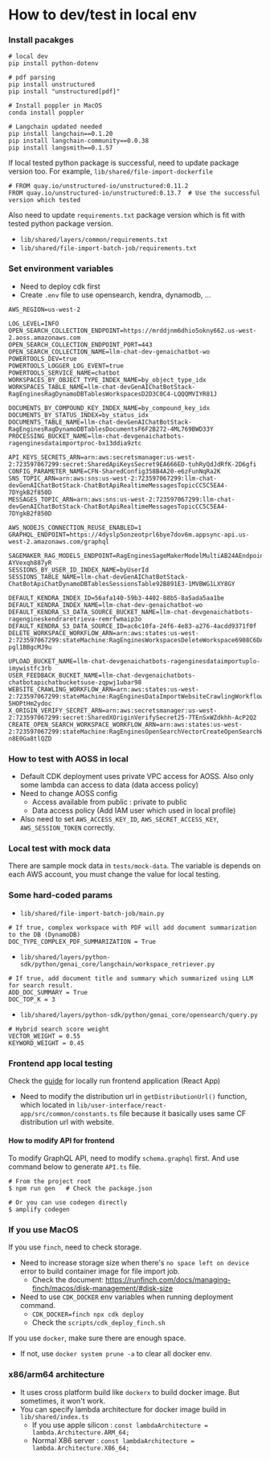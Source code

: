

# How to dev/test in local env


### Install pacakges

```
# local dev
pip install python-dotenv

# pdf parsing
pip install unstructured
pip install "unstructured[pdf]"

# Install poppler in MacOS
conda install poppler

# Langchain updated needed
pip install langchain==0.1.20
pip install langchain-community==0.0.38
pip install langsmith==0.1.57
```

If local tested python package is successful, need to update package version too.
For example, `lib/shared/file-import-dockerfile`

```
# FROM quay.io/unstructured-io/unstructured:0.11.2
FROM quay.io/unstructured-io/unstructured:0.13.7  # Use the successful version which tested
```

Also need to update `requirements.txt` package version which is fit with tested python package version.
- `lib/shared/layers/common/requirements.txt`
- `lib/shared/file-import-batch-job/requirements.txt`


### Set environment variables

- Need to deploy cdk first
- Create `.env` file to use opensearch, kendra, dynamodb, ...

```
AWS_REGION=us-west-2

LOG_LEVEL=INFO
OPEN_SEARCH_COLLECTION_ENDPOINT=https://mrddjnm6dhio5okny662.us-west-2.aoss.amazonaws.com
OPEN_SEARCH_COLLECTION_ENDPOINT_PORT=443
OPEN_SEARCH_COLLECTION_NAME=llm-chat-dev-genaichatbot-wo
POWERTOOLS_DEV=true
POWERTOOLS_LOGGER_LOG_EVENT=true
POWERTOOLS_SERVICE_NAME=chatbot
WORKSPACES_BY_OBJECT_TYPE_INDEX_NAME=by_object_type_idx
WORKSPACES_TABLE_NAME=llm-chat-devGenAIChatBotStack-RagEnginesRagDynamoDBTablesWorkspacesD2D3C0C4-LQQQMVIYR81J

DOCUMENTS_BY_COMPOUND_KEY_INDEX_NAME=by_compound_key_idx
DOCUMENTS_BY_STATUS_INDEX=by_status_idx
DOCUMENTS_TABLE_NAME=llm-chat-devGenAIChatBotStack-RagEnginesRagDynamoDBTablesDocumentsF6F2B272-4ML769BWD33Y
PROCESSING_BUCKET_NAME=llm-chat-devgenaichatbots-ragenginesdataimportproc-bx13ddia9ztc

API_KEYS_SECRETS_ARN=arn:aws:secretsmanager:us-west-2:723597067299:secret:SharedApiKeysSecret9EA666ED-tuhRyQdJdRfK-2D6gfi
CONFIG_PARAMETER_NAME=CFN-SharedConfig358B4A20-e6zFunNqRa2K
SNS_TOPIC_ARN=arn:aws:sns:us-west-2:723597067299:llm-chat-devGenAIChatBotStack-ChatBotApiRealtimeMessagesTopicCC5C5EA4-7DYgkB2f850D
MESSAGES_TOPIC_ARN=arn:aws:sns:us-west-2:723597067299:llm-chat-devGenAIChatBotStack-ChatBotApiRealtimeMessagesTopicCC5C5EA4-7DYgkB2f850D

AWS_NODEJS_CONNECTION_REUSE_ENABLED=1
GRAPHQL_ENDPOINT=https://4dyslp5onzeotprl6bye7dov6m.appsync-api.us-west-2.amazonaws.com/graphql

SAGEMAKER_RAG_MODELS_ENDPOINT=RagEnginesSageMakerModelMultiAB24AEndpoint6DA7D681-AYVexqh887yR
SESSIONS_BY_USER_ID_INDEX_NAME=byUserId
SESSIONS_TABLE_NAME=llm-chat-devGenAIChatBotStack-ChatBotApiChatDynamoDBTablesSessionsTable92B891E3-1MVBWG1LXY8GY

DEFAULT_KENDRA_INDEX_ID=56afa140-59b3-4402-88b5-8a5ada5aa1be
DEFAULT_KENDRA_INDEX_NAME=llm-chat-dev-genaichatbot-wo
DEFAULT_KENDRA_S3_DATA_SOURCE_BUCKET_NAME=llm-chat-devgenaichatbots-ragengineskendraretrieva-remrfwmaip3o
DEFAULT_KENDRA_S3_DATA_SOURCE_ID=ac6c10fa-24f6-4e83-a276-4acdd9371f0f
DELETE_WORKSPACE_WORKFLOW_ARN=arn:aws:states:us-west-2:723597067299:stateMachine:RagEnginesWorkspacesDeleteWorkspace6908C6DA-pgl1BBgcMJ9u

UPLOAD_BUCKET_NAME=llm-chat-devgenaichatbots-ragenginesdataimportuplo-imywistfc3rb
USER_FEEDBACK_BUCKET_NAME=llm-chat-devgenaichatbots-chatbotapichatbucketsuse-zqpwj1ubar98
WEBSITE_CRAWLING_WORKFLOW_ARN=arn:aws:states:us-west-2:723597067299:stateMachine:RagEnginesDataImportWebsiteCrawlingWorkflowWebsiteCrawling9B1CEC96-5HOPtHm2ydoc
X_ORIGIN_VERIFY_SECRET_ARN=arn:aws:secretsmanager:us-west-2:723597067299:secret:SharedXOriginVerifySecret25-7TEnSxWZdkhh-AcP2Q2
CREATE_OPEN_SEARCH_WORKSPACE_WORKFLOW_ARN=arn:aws:states:us-west-2:723597067299:stateMachine:RagEnginesOpenSearchVectorCreateOpenSearchWorkspace2B2FCA5B-n8E0Ga8tlQZD

```

### How to test with AOSS in local

- Default CDK deployment uses private VPC access for AOSS. Also only some lambda can access to data (data access policy)
- Need to change AOSS config
  - Access available from public : private to public 
  - Data access policy (Add IAM user which used in local profile)
- Also need to set `AWS_ACCESS_KEY_ID`, `AWS_SECRET_ACCESS_KEY`, `AWS_SESSION_TOKEN` correctly.


### Local test with mock data

There are sample mock data in `tests/mock-data`. The variable is depends on each AWS account, you must change the value for local testing.


### Some hard-coded params

- `lib/shared/file-import-batch-job/main.py` 
```
# If true, complex workspace with PDF will add document summarization to the DB (DynamoDB)
DOC_TYPE_COMPLEX_PDF_SUMMARIZATION = True
```

- `lib/shared/layers/python-sdk/python/genai_core/langchain/workspace_retriever.py`
```
# If true, add document title and summary which summarized using LLM for search result.
ADD_DOC_SUMMARY = True
DOC_TOP_K = 3
```

- `lib/shared/layers/python-sdk/python/genai_core/opensearch/query.py`
```
# Hybrid search score weight
VECTOR_WEIGHT = 0.55
KEYWORD_WEIGHT = 0.45
```


### Frontend app local testing

Check the [guide](https://aws-samples.github.io/aws-genai-llm-chatbot/guide/deploy.html#run-user-interface-locally) for locally run frontend application (React App)

- Need to modify the distribution url in `getDistributionUrl()` function, which located in `lib/user-interface/react-app/src/common/constants.ts` file because it basically uses same CF distribution url with website.


#### How to modify API for frontend

To modify GraphQL API, need to modify `schema.graphql` first.
And use command below to generate `API.ts` file.

```
# From the project root
$ npm run gen   # Check the package.json

# Or you can use codegen directly
$ amplify codegen
```


### If you use MacOS

If you use `finch`, need to check storage.
- Need to increase storage size when there's `no space left on device` error to build container image for file import job.
  - Check the document: https://runfinch.com/docs/managing-finch/macos/disk-management/#disk-size
- Need to use `CDK_DOCKER` env variables when running deployment command.
  - `CDK_DOCKER=finch npx cdk deploy`
  - Check the `scripts/cdk_deploy_finch.sh`

If you use `docker`, make sure there are enough space.
- If not, use `docker system prune -a` to clear all docker env.



### x86/arm64 architecture

- It uses cross platform build like `dockerx` to build docker image. But sometimes, it won't work.
- You can specify lambda architecture for docker image build in `lib/shared/index.ts`
  - If you use apple silicon : `const lambdaArchitecture = lambda.Architecture.ARM_64;`
  - Normal X86 server : `const lambdaArchitecture = lambda.Architecture.X86_64;`


